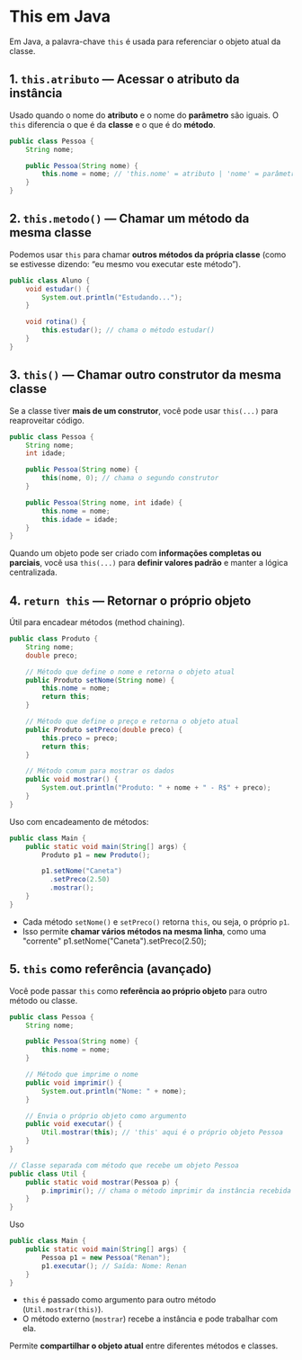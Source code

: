 # This em Java

Em Java, a palavra-chave `this` é usada para referenciar o objeto atual da classe.

## 1. **`this.atributo` — Acessar o atributo da instância**

Usado quando o nome do **atributo** e o nome do **parâmetro** são iguais. O `this` diferencia o que é da **classe** e o que é do **método**.

```java
public class Pessoa {
    String nome;

    public Pessoa(String nome) {
        this.nome = nome; // 'this.nome' = atributo | 'nome' = parâmetro
    }
}
```

## 2. **`this.metodo()` — Chamar um método da mesma classe**

Podemos usar `this` para chamar **outros métodos da própria classe** (como se estivesse dizendo: “eu mesmo vou executar este método”).

```java
public class Aluno {
    void estudar() {
        System.out.println("Estudando...");
    }

    void rotina() {
        this.estudar(); // chama o método estudar()
    }
}
```

## 3. **`this()` — Chamar outro construtor da mesma classe**

Se a classe tiver **mais de um construtor**, você pode usar `this(...)` para reaproveitar código.

```java
public class Pessoa {
    String nome;
    int idade;

    public Pessoa(String nome) {
        this(nome, 0); // chama o segundo construtor
    }

    public Pessoa(String nome, int idade) {
        this.nome = nome;
        this.idade = idade;
    }
}
```

Quando um objeto pode ser criado com **informações completas ou parciais**, você usa `this(...)` para **definir valores padrão** e manter a lógica centralizada.

## 4. **`return this` — Retornar o próprio objeto**

Útil para encadear métodos (method chaining).

```java
public class Produto {
    String nome;
    double preco;

    // Método que define o nome e retorna o objeto atual
    public Produto setNome(String nome) {
        this.nome = nome;
        return this;
    }

    // Método que define o preço e retorna o objeto atual
    public Produto setPreco(double preco) {
        this.preco = preco;
        return this;
    }

    // Método comum para mostrar os dados
    public void mostrar() {
        System.out.println("Produto: " + nome + " - R$" + preco);
    }
}
```

Uso com encadeamento de métodos:

```java
public class Main {
    public static void main(String[] args) {
        Produto p1 = new Produto();

        p1.setNome("Caneta")
          .setPreco(2.50)
          .mostrar();
    }
}
```

- Cada método `setNome()` e `setPreco()` retorna `this`, ou seja, o próprio `p1`.
- Isso permite **chamar vários métodos na mesma linha**, como uma "corrente" p1.setNome("Caneta").setPreco(2.50);

## 5. **`this` como referência (avançado)**

Você pode passar `this` como **referência ao próprio objeto** para outro método ou classe.

```java
public class Pessoa {
    String nome;

    public Pessoa(String nome) {
        this.nome = nome;
    }

    // Método que imprime o nome
    public void imprimir() {
        System.out.println("Nome: " + nome);
    }

    // Envia o próprio objeto como argumento
    public void executar() {
        Util.mostrar(this); // 'this' aqui é o próprio objeto Pessoa
    }
}
```

```java
// Classe separada com método que recebe um objeto Pessoa
public class Util {
    public static void mostrar(Pessoa p) {
        p.imprimir(); // chama o método imprimir da instância recebida
    }
}
```

Uso

```java
public class Main {
    public static void main(String[] args) {
        Pessoa p1 = new Pessoa("Renan");
        p1.executar(); // Saída: Nome: Renan
    }
}
```

- `this` é passado como argumento para outro método (`Util.mostrar(this)`).
- O método externo (`mostrar`) recebe a instância e pode trabalhar com ela.

Permite **compartilhar o objeto atual** entre diferentes métodos e classes.
